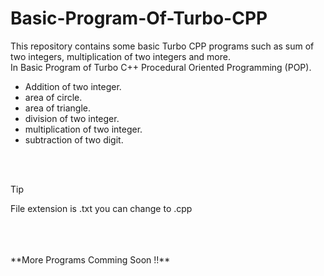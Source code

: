 # Basic-Program-Of-Turbo-CPP
This repository contains some basic Turbo CPP programs such as sum of two integers, multiplication of two integers and more.<br/>
In Basic Program of Turbo C++ Procedural Oriented Programming (POP).

* Addition of two integer.<br/>
* area of  circle.<br/>
* area of triangle.<br/>
* division of two integer.<br/>
* multiplication of two integer.<br/>
* subtraction of two digit.<br/>
<br/>
<br/>

> [!TIP]
> File extension is .txt you can change to .cpp
<br/>
<br/>
<br/>
**More Programs Comming Soon !!**
